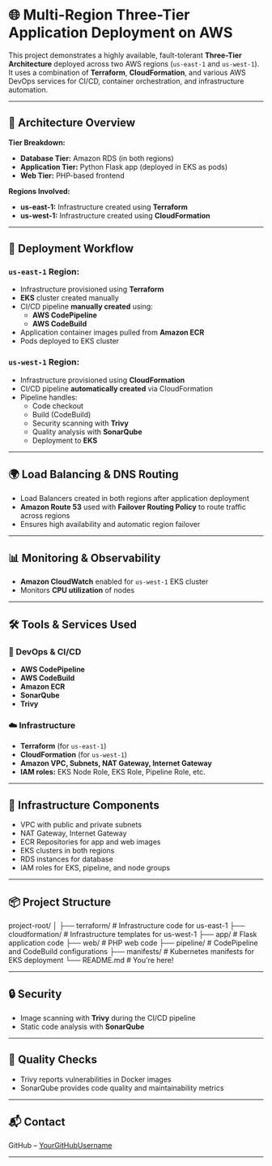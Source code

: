 # 🌐 Multi-Region Three-Tier Application Deployment on AWS

This project demonstrates a highly available, fault-tolerant **Three-Tier Architecture** deployed across two AWS regions (`us-east-1` and `us-west-1`). It uses a combination of **Terraform**, **CloudFormation**, and various AWS DevOps services for CI/CD, container orchestration, and infrastructure automation.

---

## 🧱 Architecture Overview

**Tier Breakdown:**
- **Database Tier:** Amazon RDS (in both regions)
- **Application Tier:** Python Flask app (deployed in EKS as pods)
- **Web Tier:** PHP-based frontend

**Regions Involved:**
- **us-east-1:** Infrastructure created using **Terraform**
- **us-west-1:** Infrastructure created using **CloudFormation**

---

## 🚀 Deployment Workflow

### `us-east-1` Region:
- Infrastructure provisioned using **Terraform**
- **EKS** cluster created manually
- CI/CD pipeline **manually created** using:
  - **AWS CodePipeline**
  - **AWS CodeBuild**
- Application container images pulled from **Amazon ECR**
- Pods deployed to EKS cluster

### `us-west-1` Region:
- Infrastructure provisioned using **CloudFormation**
- CI/CD pipeline **automatically created** via CloudFormation
- Pipeline handles:
  - Code checkout
  - Build (CodeBuild)
  - Security scanning with **Trivy**
  - Quality analysis with **SonarQube**
  - Deployment to **EKS**

---

## 🌍 Load Balancing & DNS Routing

- Load Balancers created in both regions after application deployment
- **Amazon Route 53** used with **Failover Routing Policy** to route traffic across regions
- Ensures high availability and automatic region failover

---

## 📊 Monitoring & Observability

- **Amazon CloudWatch** enabled for `us-west-1` EKS cluster
- Monitors **CPU utilization** of nodes

---

## 🛠️ Tools & Services Used

### 🧰 DevOps & CI/CD
- **AWS CodePipeline**
- **AWS CodeBuild**
- **Amazon ECR**
- **SonarQube**
- **Trivy**

### ☁️ Infrastructure
- **Terraform** (for `us-east-1`)
- **CloudFormation** (for `us-west-1`)
- **Amazon VPC, Subnets, NAT Gateway, Internet Gateway**
- **IAM roles:** EKS Node Role, EKS Role, Pipeline Role, etc.

---

## 🧱 Infrastructure Components

- VPC with public and private subnets
- NAT Gateway, Internet Gateway
- ECR Repositories for app and web images
- EKS clusters in both regions
- RDS instances for database
- IAM roles for EKS, pipeline, and node groups

---

## 📦 Project Structure
project-root/
│
├── terraform/ # Infrastructure code for us-east-1
├── cloudformation/ # Infrastructure templates for us-west-1
├── app/ # Flask application code
├── web/ # PHP web code
├── pipeline/ # CodePipeline and CodeBuild configurations
├── manifests/ # Kubernetes manifests for EKS deployment
└── README.md # You're here!


---

## 🔒 Security

- Image scanning with **Trivy** during the CI/CD pipeline
- Static code analysis with **SonarQube**

---

## 🧪 Quality Checks

- Trivy reports vulnerabilities in Docker images
- SonarQube provides code quality and maintainability metrics

---

## 📬 Contact
 
GitHub – [YourGitHubUsername](https://github.com/PavanThumati)

---

